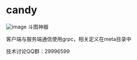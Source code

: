 # candy
![image](https://raw.githubusercontent.com/dearcode/candy/master/res/candy.svg)
斗图神器

客户端与服务端通信使用grpc，相关定义在meta目录中

技术讨论QQ群：29996599

